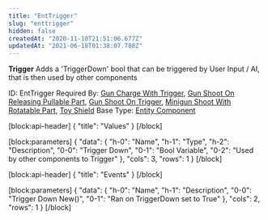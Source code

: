```yaml
---
title: "EntTrigger"
slug: "enttrigger"
hidden: false
createdAt: "2020-11-10T21:51:06.677Z"
updatedAt: "2021-06-18T01:38:07.788Z"
---
```

**Trigger**
Adds a 'TriggerDown' bool that can be triggered by User Input / AI, that is then used by other components

ID: EntTrigger
Required By: [Gun Charge With Trigger](doc:entgunchargewithtrigger), [Gun Shoot On Releasing Pullable Part](doc:entgunshootonreleasingpullablepart), [Gun Shoot On Trigger](doc:entgunshootontrigger), [Minigun Shoot With Rotatable Part](doc:entminigunshootwithrotatablepart), [Toy Shield](doc:enttoyshield)
Base Type: [Entity Component](doc:componententity)

[block:api-header]
{
  "title": "Values"
}
[/block]

[block:parameters]
{
  "data": {
    "h-0": "Name",
    "h-1": "Type",
    "h-2": "Description",
    "0-0": "Trigger Down",
    "0-1": "Bool Variable",
    "0-2": "Used by other components to Trigger"
  },
  "cols": 3,
  "rows": 1
}
[/block]

[block:api-header]
{
  "title": "Events"
}
[/block]

[block:parameters]
{
  "data": {
    "h-0": "Name",
    "h-1": "Description",
    "0-0": "Trigger Down New()",
    "0-1": "Ran on TriggerDown set to True"
  },
  "cols": 2,
  "rows": 1
}
[/block]